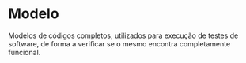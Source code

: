 # Modelo
Modelos de códigos completos, utilizados para execução de testes de software, de forma a verificar se o mesmo encontra completamente funcional.
